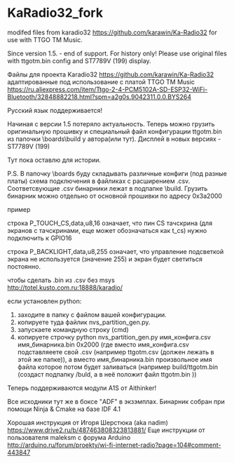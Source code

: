 # KaRadio32_fork
modifed files from karadio32 https://github.com/karawin/Ka-Radio32
for use with TTGO TM Music.

Since version 1.5. - end of support. For history only!
Please use original files with ttgotm.bin config and ST7789V (199) display.

Файлы для проекта Karadio32 https://github.com/karawin/Ka-Radio32
адаптированные под использование с платой TTGO TM Music
https://ru.aliexpress.com/item/Ttgo-2-4-PCM5102A-SD-ESP32-WiFi-Bluetooth/32848882218.html?spm=a2g0s.9042311.0.0.BYS264

Русский язык поддерживается!

Начиная с версии 1.5 потеряло актуальность. Теперь можно грузить оригинальную прошивку и специальный файл конфигурации ttgotm.bin из папочки \boards\build у автора(или тут). Дисплей в новых версиях - ST7789V (199)

Тут пока оставлю для истории. 

P.S. В папочку \boards буду складывать различные конфиги (под разные платы)
схема подключения в файликах с расширением .csv. Соответсвующие .csv бинарники лежат в подпапке \build. Грузить бинарник можно отдельно от основной прошивки по адресу 0x3a2000

пример 

строка P_TOUCH_CS,data,u8,16
означает, что пин CS тачскрина (для экранов с тачскринами, еще может обозначаться как t_cs) нужно подключить к GPIO16

строка P_BACKLIGHT,data,u8,255
означает, что управление подсветкой экрана не используется (значение 255) и экран будет светиться постоянно.

чтобы сделать .bin из .csv без msys
http://totel.kusto.com.ru:18888/karadio/

если установлен python:
1. заходите в папку с файлом вашей конфигурации. 
2. копируете туда файлик nvs_partition_gen.py. 
3. запускаете командную строку (cmd)
4. копируете строчку python nvs_partition_gen.py имя_конфига.csv имя_бинарника.bin 0x2000 (где вместо имя_конфига.csv подставляеете свой .csv (например ttgotm.csv (должен лежать в этой же папке)), а вместо имя_бинарника.bin произвольное имя файла которое потом будет заливаться (например build/ttgotm.bin (создаст подпапку /buld, а в неё положит файл ttgotm.bin ))

Теперь поддерживаются модули A1S от Aithinker!

Все исходники тут же в боксе "ADF" в экзэмплах.
Бинарник собран при помощи Ninja & Cmake на базе IDF 4.1

Хорошая инструкция от Игоря Шерстюка (aka nadim)
https://www.drive2.ru/b/487463808323813881/
Еще инструкции от пользователя maleksm с форума Arduino 
http://arduino.ru/forum/proekty/wi-fi-internet-radio?page=104#comment-443847

